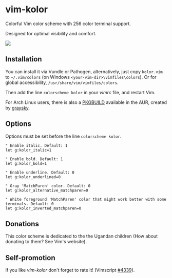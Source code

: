 # vim-kolor

Colorful Vim color scheme with 256 color terminal support.

Designed for optimal visibility and comfort.

![](https://lh5.googleusercontent.com/-z7CGCLXhTNQ/UM-4XPy52fI/AAAAAAAAAHo/iCFTSqaoapA/s852/kolor-screenshot.jpg)

## Installation

You can install it via Vundle or Pathogen, alternatively, just copy `kolor.vim` to `~/.vim/colors` (on Windows `<your-vim-dir>\vimfiles\colors`). Or for global accessibility, `/usr/share/vim/vimfiles/colors`.

Then add the line `colorscheme kolor` in your _vimrc_ file, and restart Vim.

For Arch Linux users, there is also a [PKGBUILD](https://aur.archlinux.org/packages/vim-kolor/) available in the AUR, created by [graysky](https://github.com/graysky2).

## Options

Options must be set before the line `colorscheme kolor`.

```
" Enable italic. Default: 1
let g:kolor_italic=1

" Enable bold. Default: 1
let g:kolor_bold=1

" Enable underline. Default: 0
let g:kolor_underlined=0

" Gray 'MatchParen' color. Default: 0
let g:kolor_alternative_matchparen=0

" White foreground 'MatchParen' color that might work better with some terminals. Default: 0
let g:kolor_inverted_matchparen=0
```

## Donations

This color scheme is dedicated to the the Ugandan children (How about donating to them? See Vim's website).

## Self-promotion

If you like _vim-kolor_ don't forget to rate it! (Vimscript [#4339](http://www.vim.org/scripts/script.php?script_id=4339)).

